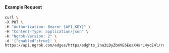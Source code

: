 <!-- Code generated for API Clients. DO NOT EDIT. -->

#### Example Request

```bash
curl \
-X PUT \
-H "Authorization: Bearer {API_KEY}" \
-H "Content-Type: application/json" \
-H "Ngrok-Version: 2" \
-d '{"enabled":true}' \
https://api.ngrok.com/edges/https/edghts_2na2LDyZbmVE6EoaX4srL4ycE4l/routes/edghtsrt_2na2L8LjAKdYgPODMIAhq4Nyw0v/compression
```
